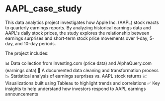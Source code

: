 # AAPL_case_study
This data analytics project investigates how Apple Inc. (AAPL) stock reacts to quarterly earnings reports. By analyzing historical earnings data and AAPL's daily stock prices, the study explores the relationship between earnings surprises and short-term stock price movements over 1-day, 5-day, and 10-day periods.

The project includes:

📊 Data collection from Investing.com (price data) and AlphaQuery.com (earnings data)
🧹 A documented data cleaning and transformation process
📉 Statistical analysis of earnings surprises vs. AAPL stock returns
📈 Visualizations built using Tableau to highlight trends and correlations
✅ Key insights to help understand how investors respond to AAPL earnings announcements

